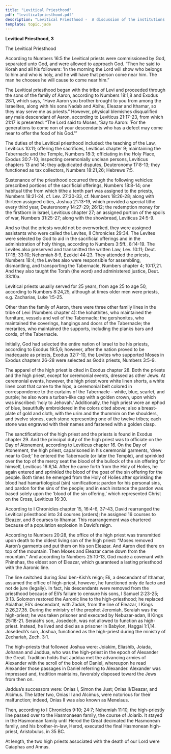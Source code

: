 ```yaml
---
title: "Levitical Priesthood"
pdf: "leviticalpriesthood.pdf"
description: "Levitical Priesthood -  A discussion of the institutions of the Jewish religion."
template: topic.jade
---
```



**Levitical Priesthood, 3**

The Levitical Priesthood

According to Numbers 16:5 the Levitical priests were commissioned by
God, separated unto God, and were allowed to approach God. “Then he said
to Korah and all his followers: ’In the morning the Lord will show who
belongs to him and who is holy, and he will have that person come near
him. The man he chooses he will cause to come near him.”

The Levitical priesthood began with the tribe of Levi and proceeded
through the sons of the family of Aaron, according to Numbers 18:1,8 and
Exodus 28:1, which says, “Have Aaron you brother brought to you from
among the Israelites, along with his sons Nadab and Abihu, Eleazar and
Ithamar, so they may serve me as priests.” However, physical blemishes
disqualified any male descendant of Aaron, according to Leviticus
21:17-23, from which 21:17 is presented: “The Lord said to Moses, ‘Say
to Aaron: ’For the generations to come non of your descendants who has a
defect may come near to offer the food of his God.’”

The duties of the Levitical priesthood included: the teaching of the
Law, Leviticus 10:11; offering the sacrifices, Leviticus chapter 9;
maintaining the Tabernacle and the Temple, Numbers 18:3; officiating in
the Holy Place, Exodus 30:7-10; inspecting ceremonially unclean persons,
Leviticus chapters 13 and 14; they adjudicated disputes, Deuteronomy
17:8-13; they functioned as tax collectors, Numbers 18:21,26; Hebrews
7:5.

Sustenance of the priesthood occurred through the following vehicles:
prescribed portions of the sacrificial offerings, Numbers 18:8-14; one
habitual tithe from which tithe a tenth part was assigned to the
priests, Numbers 18:21-24, cf. Lev. 27:30-33, cf. Numbers 18:26-28;
along with thirteen assigned cities, Joshua 21:13-19, which provided a
special tithe every third year, Deuteronomy 14:27-29; 26:12; the
redemption money for the firstborn in Israel, Leviticus chapter 27; an
assigned portion of the spoils of war, Numbers 31:25-27; along with the
showbread, Leviticus 24:5-9.

And so that the priests would not be overworked, they were assigned
assistants who were called the Levites, II Chronicles 29:34. The Levites
were selected by God to aid in the sacrificial offerings and in the
administration of holy things, according to Numbers 3:5ff., 8:14-19. The
Levites also preserved and transmitted the written Law, Lev. 10:11;
Deut. 17:18; 33:10; Nehemiah 8:9, Ezekiel 44:23. They attended the
priests, Numbers 18:4; the Levites also were responsible for assembling,
dismantling, and transporting the Tabernacle, Numbers chapter 4;
10:17,21. And they also taught the Torah (the word) and administered
justice, Deut. 33:10a.

Levitical priests usually served for 25 years, from age 25 to age 50,
according to Numbers 8:24,25, although at times older men were priests,
e.g. Zacharias, Luke 1:5-25.

Other than the family of Aaron, there were three other family lines in
the tribe of Levi (Numbers chapter 4): the kohathites, who maintained
the furniture, vessels and veil of the Tabernacle; the gershonites, who
maintained the coverings, hangings and doors of the Tabernacle; the
merarites, who maintained the supports, including the planks bars and
cords, of the Tabernacle.

Initially, God had selected the entire nation of Israel to be his
priests, according to Exodus 19:5,6; however, after the nation proved to
be inadequate as priests, Exodus 32:7-10, the Levites who supported
Moses in Exodus chapters 26-28 were selected as God’s priests, Numbers
3:5-9.

The apparel of the high priest is cited in Exodus chapter 28. Both the
priests and the high priest, except for ceremonial events, dressed as
other Jews. At ceremonial events, however, the high priest wore white
linen shorts, a white linen coat that came to the hips, a ceremonial
belt colored in correspondence to the curtains of the Tabernacle –
white, blue, scarlet, and purple; he also wore a turban-like cap with a
golden crown, upon which was inscribed: ‘holy to Jehovah.’ Additionally,
the high priest wore an ephod of blue, beautifully embroidered in the
colors cited above; also a breast-plate of gold and cloth, with the urim
and the thummim on the shoulders, and twelve stones, each stone
representing one of the twelve tribes; each stone was engraved with
their names and fastened with a golden clasp.

The sanctification of the high priest and the priests is found in Exodus
chapter 29. And the principal duty of the high priest was to officiate
on the Day of Atonement, according to Leviticus chapter 16. On the Day
of Atonement, the high priest, caparisoned in his ceremonial garments,
‘drew near to God;’ he entered the Tabernacle (or later the Temple), and
sprinkled over the top of the mercy seat the blood of the bullock of the
sin offering for himself, Leviticus 16:6,14. After he came forth from
the Holy of Holies, he again entered and sprinkled the blood of the goat
of the sin offering for the people. Both times he emerged from the Holy
of Holies after sprinkling the blood had hamartiological (sin)
ramifications: pardon for his personal sins, and pardon for the sins of
the people; and in each instance the pardon was based solely upon the
‘blood of the sin offering,’ which represented Christ on the Cross,
Leviticus 16:30.

According to I Chronicles chapter 15, 16:4-6, 37-43, David rearranged
the Levitical priesthood into 24 courses (orders); he assigned 16
courses to Eleazer, and 8 courses to Ithamar. This rearrangement was
chartered because of a population explosion in David’s reign.

According to Numbers 20:28, the office of the high priest was
transmitted upon death to the oldest living son of the high priest:
“Moses removed Aaron’s garments and put them on his son Eleazar. And
Aaron died there on top of the mountain. Then Moses and Eleazar came
down from the mountain.” And according to Numbers 25:10-13, God made a
covenant with Phinehas, the eldest son of Eleazar, which guaranteed a
lasting priesthood with the Aaronic line.

The line switched during Saul ben-Kish’s reign; Eli, a descendant of
Ithamar, assumed the office of high-priest, however, he functioned only
de facto and not de jure (legally). In fact, his descendants were
removed from the priesthood because of Eli’s failure to censure his
sons, I Samuel 2:23-25; 3:13. Solomon restored the Aaronic line to the
high-priesthood; he replaced Abiathar, Eli’s descendant, with Zadok,
from the line of Eleazar, I Kings 2:26,27,35. During the ministry of the
prophet Jeremiah, Seraiah was the high-priest; he was taken prisoner and
executed by Nebuzar-adan, II Kings 25:18-21. Seraiah’s son, Josedech,
was not allowed to function as high-priest. Instead, he lived and died
as a prisoner in Babylon, Haggai 1:1,14. Josedech’s son, Joshua,
functioned as the high-priest during the ministry of Zechariah, Zech.
3:1.

The high-priests that followed Joshua were: Joiakim, Eliashib, Joiada,
Johanan and Jaddua, who was the high-priest in the epoch of Alexander
the Great. Tradition holds that Jaddua met the advancing armies of
Alexander with the scroll of the book of Daniel, whereupon he read
Alexander those passages in Daniel referring to Alexander. Alexander was
impressed and, tradition maintains, favorably disposed toward the Jews
from then on.

Jaddua’s successors were: Onias I, Simon the Just; Onias II/Eleazar, and
Alcimus. The latter two, Onias II and Alcimus, were notorious for their
malfunction; indeed, Onias II was also known as Menelaus.

Then, according to I Chronicles 9:10; 24:7; Nehemiah 11:10, the
high-priestly line passed over to the Hasmonaean family, the course of
Joiarib. It stayed in the Hasmonean family until Herod the Great
decimated the Hasmonean family, and his brother-in-law, Herod, executed
the final Hasmonean high-priest, Aristobulus, in 35 BC.

At length, the two high priests associated with the death of our Lord
were Caiaphas and Annas.

